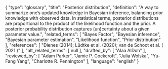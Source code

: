 {
    "type": "glossary",
    "title": "Posterior distribution",
    "definition": "A way to summarize one’s updated knowledge in Bayesian inference, balancing prior knowledge with observed data. In statistical terms, posterior distributions are proportional to the product of the likelihood function and the prior. A posterior probability distribution captures (un)certainty about a given parameter value.",
    "related_terms": [
        "Bayes Factor",
        "Bayesian inference",
        "Bayesian parameter estimation",
        "Likelihood function",
        "Prior distribution"
    ],
    "references": [
        "Dienes (2014); Lüdtke et al. (2020); van de Schoot et al. ( 2021 )"
    ],
    "alt_related_terms": [
        null
    ],
    "drafted_by": [
        "Alaa AlDoh"
    ],
    "reviewed_by": [
        "Adam Parker",
        "Jamie P. Cockcroft",
        "Julia Wolska",
        "Yu-Fang Yang",
        "Charlotte R. Pennington"
    ],
    "language": "english"
}
